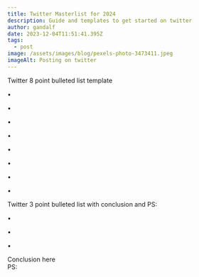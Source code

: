 ```yaml
---
title: Twitter Masterlist for 2024
description: Guide and templates to get started on twitter
author: gandalf
date: 2023-12-04T11:51:41.395Z
tags:
  - post
image: /assets/images/blog/pexels-photo-3473411.jpeg
imageAlt: Posting on twitter
---
```

Twitter 8 point bulleted list template

• 

• 

• 

• 

• 

• 

• 

• 





Twitter 3 point bulleted list with conclusion and PS:

• 

• 

• 

Conclusion here\
PS: